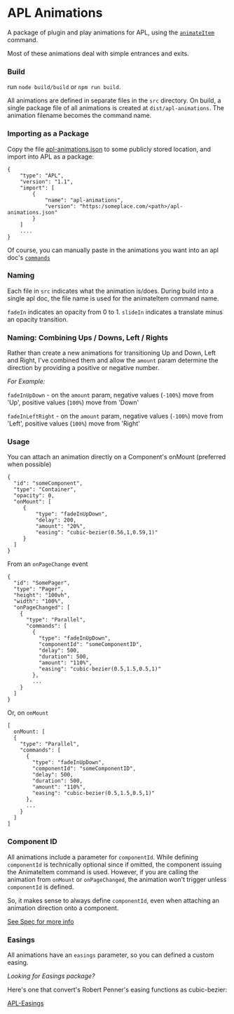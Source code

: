 # APL Animations

A package of plugin and play animations for APL, using the [`animateItem`](https://developer.amazon.com/en-US/docs/alexa/alexa-presentation-language/apl-standard-commands.html#animate_item_command) command.

Most of these animations deal with simple entrances and exits.


### Build

run `node build/build` or `npm run build`.

All animations are defined in separate files in the `src` directory.
On build, a single package file of all animations is created at `dist/apl-animations`.
The animation filename becomes the command name.


### Importing as a Package

Copy the file [apl-animations.json](https://github.com/stephenscaff/APL-Animations/dist/apl-animations.json) to some publicly stored location, and import into APL as a package:

```
{
    "type": "APL",
    "version": "1.1",
    "import": [
        {
            "name": "apl-animations",
            "version": "https:/someplace.com/<path>/apl-animations.json"
        }
    ]
    ....
}
```

Of course, you can manually paste in the animations you want into an apl doc's [`commands`](https://developer.amazon.com/en-US/docs/alexa/alexa-presentation-language/apl-standard-commands.html)


### Naming

Each file in `src` indicates what the animation is/does.
During build into a single apl doc, the file name is used for the animateItem command name.

`fadeIn` indicates an opacity from 0 to 1.
`slideIn` indicates a translate minus an opacity transition.

### Naming: Combining Ups / Downs, Left / Rights

Rather than create a new animations for transitioning Up and Down, Left and Right, I've combined them and allow the `amount` param determine the direction by providing a positive or negative number.

*For Example:*

`fadeInUpDown` - on the `amount` param, negative values (`-100%`) move from 'Up', positive values (`100%`) move from 'Down'

`fadeInLeftRight` - on the `amount` param, negative values (`-100%`) move from 'Left', positive values (`100%`) move from 'Right'


### Usage

You can attach an animation directly on a Component's onMount (preferred when possible)

```
{
  "id": "someComponent",
  "type": "Container",
  "opacity": 0,
  "onMount": [
     {
         "type": "fadeInUpDown",
         "delay": 200,
         "amount": "20%",
         "easing": "cubic-bezier(0.56,1,0.59,1)"
     }
  ]
}
```

From an `onPageChange` event


```
{
  "id": "SomePager",
  "type": "Pager",
  "height": "100vh",
  "width": "100%",
  "onPageChanged": [
    {
      "type": "Parallel",
      "commands": [
        {
          "type": "fadeInUpDown",
          "componentId": "someComponentID",
          "delay": 500,
          "duration": 500,
          "amount": "110%",
          "easing": "cubic-bezier(0.5,1.5,0.5,1)"
        },
        ...
    }
  ]
}
```

Or, on `onMount`

```
[
  onMount: [
  {
    "type": "Parallel",
    "commands": [
      {
        "type": "fadeInUpDown",
        "componentId": "someComponentID",
        "delay": 500,
        "duration": 500,
        "amount": "110%",
        "easing": "cubic-bezier(0.5,1.5,0.5,1)"
      },
      ...
    }
  ]
]
```

### Component ID

All animations include a parameter for `componentId`. While defining `componentId` is technically optional since if omitted, the component issuing the AnimateItem command is used.
However, if you are calling the animation from `onMount` or `onPageChanged`, the animation won't trigger unless `componentId` is defined.

So, it makes sense to always define `componentId`, even when attaching an animation direction onto a component.

[See Spec for more info](https://developer.amazon.com/en-US/docs/alexa/alexa-presentation-language/apl-standard-commands.html#animate_item_command)


### Easings

All animations have an `easings` parameter, so you can defined a custom easing.

*Looking for Easings package?*

Here's one that convert's Robert Penner's easing functions as cubic-bezier:

[APL-Easings](https://github.com/stephenscaff/APL-Easings)
